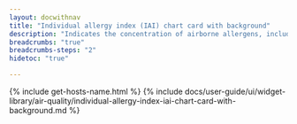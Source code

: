```yaml
---
layout: docwithnav
title: "Individual allergy index (IAI) chart card with background"
description: "Indicates the concentration of airborne allergens, including pollen and mold spores, which can trigger allergic reactions in sensitive individuals by combining the latest and aggregated values with an optional simplified chart."
breadcrumbs: "true"
breadcrumbs-steps: "2"
hidetoc: "true"

---
```

{% include get-hosts-name.html %}
{% include docs/user-guide/ui/widget-library/air-quality/individual-allergy-index-iai-chart-card-with-background.md %}
